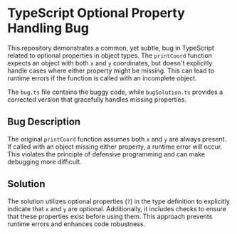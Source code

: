 # TypeScript Optional Property Handling Bug

This repository demonstrates a common, yet subtle, bug in TypeScript related to optional properties in object types. The `printCoord` function expects an object with both `x` and `y` coordinates, but doesn't explicitly handle cases where either property might be missing. This can lead to runtime errors if the function is called with an incomplete object.

The `bug.ts` file contains the buggy code, while `bugSolution.ts` provides a corrected version that gracefully handles missing properties.

## Bug Description

The original `printCoord` function assumes both `x` and `y` are always present.  If called with an object missing either property, a runtime error will occur. This violates the principle of defensive programming and can make debugging more difficult.

## Solution

The solution utilizes optional properties (`?`) in the type definition to explicitly indicate that `x` and `y` are optional.  Additionally, it includes checks to ensure that these properties exist before using them.  This approach prevents runtime errors and enhances code robustness.